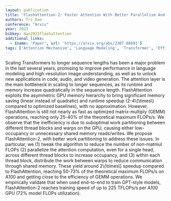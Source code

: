 ```yaml
---
layout: publication
title: 'Flashattention-2: Faster Attention With Better Parallelism And Work Partitioning'
authors: Tri Dao
conference: "Arxiv"
year: 2023
bibkey: dao2023flashattention
additional_links:
  - {name: "Paper", url: 'https://arxiv.org/abs/2307.08691'}
tags: ['Attention Mechanism', 'Language Modeling', 'Transformer', 'Efficiency and Optimization', 'Training Techniques', 'Applications', 'Model Architecture', 'GPT', 'Reinforcement Learning', 'Pretraining Methods']
---
```

Scaling Transformers to longer sequence lengths has been a major problem in
the last several years, promising to improve performance in language modeling
and high-resolution image understanding, as well as to unlock new applications
in code, audio, and video generation. The attention layer is the main
bottleneck in scaling to longer sequences, as its runtime and memory increase
quadratically in the sequence length. FlashAttention exploits the asymmetric
GPU memory hierarchy to bring significant memory saving (linear instead of
quadratic) and runtime speedup (2-4\\(\times\\) compared to optimized baselines),
with no approximation. However, FlashAttention is still not nearly as fast as
optimized matrix-multiply (GEMM) operations, reaching only 25-40% of the
theoretical maximum FLOPs/s. We observe that the inefficiency is due to
suboptimal work partitioning between different thread blocks and warps on the
GPU, causing either low-occupancy or unnecessary shared memory reads/writes. We
propose FlashAttention-2, with better work partitioning to address these
issues. In particular, we (1) tweak the algorithm to reduce the number of
non-matmul FLOPs (2) parallelize the attention computation, even for a single
head, across different thread blocks to increase occupancy, and (3) within each
thread block, distribute the work between warps to reduce communication through
shared memory. These yield around 2\\(\times\\) speedup compared to FlashAttention,
reaching 50-73% of the theoretical maximum FLOPs/s on A100 and getting close
to the efficiency of GEMM operations. We empirically validate that when used
end-to-end to train GPT-style models, FlashAttention-2 reaches training speed
of up to 225 TFLOPs/s per A100 GPU (72% model FLOPs utilization).
